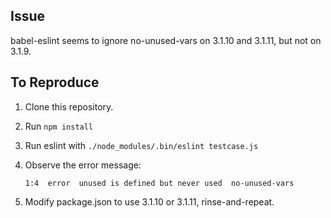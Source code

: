 ## Issue

babel-eslint seems to ignore no-unused-vars on 3.1.10 and 3.1.11, but not on 
3.1.9.

## To Reproduce

1.  Clone this repository.

2.  Run `npm install`

3.  Run eslint with `./node_modules/.bin/eslint testcase.js`

4.  Observe the error message:

    ```
    1:4  error  unused is defined but never used  no-unused-vars
    ```

5.  Modify package.json to use 3.1.10 or 3.1.11, rinse-and-repeat.
